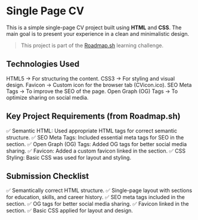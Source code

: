 # Single Page CV

This is a simple single-page CV project built using **HTML** and **CSS**. The main goal is to present your experience in a clean and minimalistic design.

> This project is part of the [Roadmap.sh](https://roadmap.sh/projects/single-page-cv) learning challenge.

## Technologies Used
HTML5 → For structuring the content.
CSS3 → For styling and visual design.
Favicon → Custom icon for the browser tab (CVicon.ico).
SEO Meta Tags → To improve the SEO of the page.
Open Graph (OG) Tags → To optimize sharing on social media.

## Key Project Requirements (from Roadmap.sh)
✅ Semantic HTML: Used appropriate HTML tags for correct semantic structure.
✅ SEO Meta Tags: Included essential meta tags for SEO in the <head> section.
✅ Open Graph (OG) Tags: Added OG tags for better social media sharing.
✅ Favicon: Added a custom favicon linked in the <head> section.
✅ CSS Styling: Basic CSS was used for layout and styling.

## Submission Checklist
✅ Semantically correct HTML structure.
✅ Single-page layout with sections for education, skills, and career history.
✅ SEO meta tags included in the <head> section.
✅ OG tags for better social media sharing.
✅ Favicon linked in the <head> section.
✅ Basic CSS applied for layout and design.

